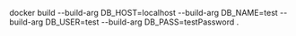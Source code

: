 docker build --build-arg DB_HOST=localhost --build-arg DB_NAME=test --build-arg DB_USER=test --build-arg DB_PASS=testPassword .
